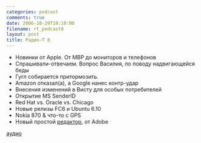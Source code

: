 ```yaml
---
categories: podcast
comments: true
date: 2006-10-29T10:10:00
filename: rt_podcast8
layout: post
title: Радио-T 8
---
```


- Новинки от Apple. От MBP до мониторов и телефонов
- Спрашивали-отвечаем. Вопрос Василия, по поводу надвигающейся беды
- Гугл собирается притормозить.
- Amazon отказал(а), а Google нанес контр-удар
- Внесения изменений в Висту для особых потребителей
- Открытие MS SenderID
- Red Hat vs. Oracle vs. Chicago
- Новые релизы FC6 и Ubuntu 6.10
- Nokia 870 & что-то с GPS
- Новый простой [редактор](http://labs.adobe.com/technologies/soundbooth/), от Adobe

[аудио](http://cdn.radio-t.com/rt_podcast8.mp3)
<audio src="http://cdn.radio-t.com/rt_podcast8.mp3" preload="none"></audio>

